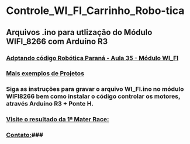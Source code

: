 # Controle_WI_FI_Carrinho_Robo-tica
## Arquivos .ino para utlização do Módulo WIFI_8266 com Arduíno R3 ##
### [Adptando código Robótica Paraná - Aula 35 - Módulo WI_FI](https://aluno.escoladigital.pr.gov.br/sites/alunos/arquivos_restritos/files/documento/2023-09/aula35_modulo_wireless_em_m2_v2.pdf) 

### [Mais exemplos de Projetos](https://aluno.escoladigital.pr.gov.br/robotica/aulas/educacional)

### Siga as instruções para gravar o arquivo WI_FI.ino no módulo WIFI8266 bem como instalar o código controlar os motores, através Arduíno R3 + Ponte H. ###
### [Visite o resultado da 1ª Mater Race:](https://www.instagram.com/reel/Ctzyd4QpisM/?utm_source=ig_web_copy_link&igshid=MzRlODBiNWFlZA==)
###
### [Contato:](https://linktr.ee/marcelokuhl)###



